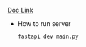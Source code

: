 [Doc Link](https://fastapi.tiangolo.com/tutorial/first-steps/)

- How to run server

  ```bash
  fastapi dev main.py
  ```
